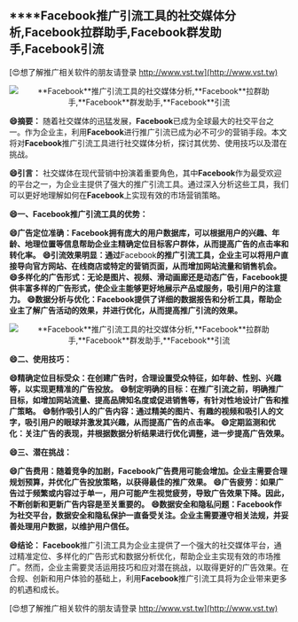 ## ****Facebook**推广引流工具的社交媒体分析,**Facebook**拉群助手,**Facebook**群发助手,**Facebook**引流**

[😍想了解推广相关软件的朋友请登录 http://www.vst.tw](http://www.vst.tw)

 <center><img src="https://vst.tw/MP4/tuiguang/png/3.png" alt="**Facebook**推广引流工具的社交媒体分析,**Facebook**拉群助手,**Facebook**群发助手,**Facebook**引流"></center>

**😄摘要：**
随着社交媒体的迅猛发展，**Facebook**已成为全球最大的社交平台之一。作为企业主，利用**Facebook**进行推广引流已成为必不可少的营销手段。本文将对**Facebook**推广引流工具进行社交媒体分析，探讨其优势、使用技巧以及潜在挑战。

**😄引言：**
社交媒体在现代营销中扮演着重要角色，其中**Facebook**作为最受欢迎的平台之一，为企业主提供了强大的推广引流工具。通过深入分析这些工具，我们可以更好地理解如何在**Facebook**上实现有效的市场营销策略。

**😄一、**Facebook**推广引流工具的优势：**

**😄广告定位准确：**Facebook**拥有庞大的用户数据库，可以根据用户的兴趣、年龄、地理位置等信息帮助企业主精确定位目标客户群体，从而提高广告的点击率和转化率。**
**😄引流效果明显：通过**Facebook**的推广引流工具，企业主可以将用户直接导向官方网站、在线商店或特定的营销页面，从而增加网站流量和销售机会。**
**😄多样化的广告形式：无论是图片、视频、滑动画廊还是动态广告，**Facebook**提供丰富多样的广告形式，使企业主能够更好地展示产品或服务，吸引用户的注意力。**
**😄数据分析与优化：**Facebook**提供了详细的数据报告和分析工具，帮助企业主了解广告活动的效果，并进行优化，从而提高推广引流的效果。**

 <center><img src="https://vst.tw/MP4/tuiguang/png/5.png" alt="**Facebook**推广引流工具的社交媒体分析,**Facebook**拉群助手,**Facebook**群发助手,**Facebook**引流"></center>

**😄二、使用技巧：**

**😄精确定位目标受众：在创建广告时，合理设置受众特征，如年龄、性别、兴趣等，以实现更精准的广告投放。**
**😄制定明确的目标：在推广引流之前，明确推广目标，如增加网站流量、提高品牌知名度或促进销售等，有针对性地设计广告和推广策略。**
**😄制作吸引人的广告内容：通过精美的图片、有趣的视频和吸引人的文字，吸引用户的眼球并激发其兴趣，从而提高广告的点击率。**
**😄定期监测和优化：关注广告的表现，并根据数据分析结果进行优化调整，进一步提高广告效果。**

**😄三、潜在挑战：**

**😄广告费用：随着竞争的加剧，**Facebook**广告费用可能会增加。企业主需要合理规划预算，并优化广告投放策略，以获得最佳的推广效果。**
**😄广告疲劳：如果广告过于频繁或内容过于单一，用户可能产生视觉疲劳，导致广告效果下降。因此，不断创新和更新广告内容是至关重要的。**
**😄数据安全和隐私问题：**Facebook**作为社交平台，数据安全和隐私保护一直备受关注。企业主需要遵守相关法规，并妥善处理用户数据，以维护用户信任。**

**😄结论：**
**Facebook**推广引流工具为企业主提供了一个强大的社交媒体平台，通过精准定位、多样化的广告形式和数据分析优化，帮助企业主实现有效的市场推广。然而，企业主需要灵活运用技巧和应对潜在挑战，以取得更好的广告效果。在合规、创新和用户体验的基础上，利用**Facebook**推广引流工具将为企业带来更多的机遇和成长。

[😍想了解推广相关软件的朋友请登录 http://www.vst.tw](http://www.vst.tw)



